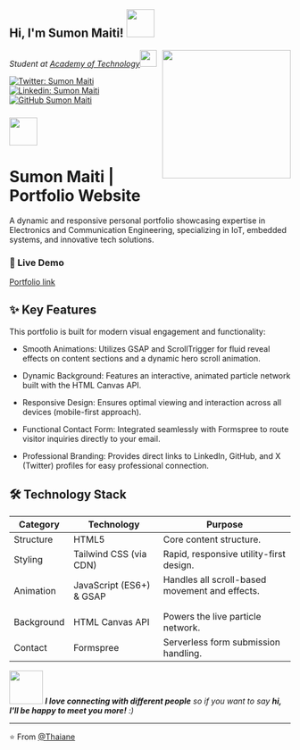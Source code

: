 <h2> Hi, I'm Sumon Maiti! <img src="https://media.giphy.com/media/mGcNjsfWAjY5AEZNw6/giphy.gif" width="50"></h2>
<img align='right' src="https://media.giphy.com/media/ieyl9zmCjO4b4t6qoY/giphy.gif" width="230">
<p><em>Student at <a href="https://aot.edu.in/">Academy of Technology</a><img src="https://media.giphy.com/media/fYSnHlufseco8Fh93Z/giphy.gif" width="30">
</em></p>

[![Twitter: Sumon Maiti](https://img.shields.io/twitter/follow/SumonMaiti?style=social)](https://x.com/Sumon_Maiti)
[![Linkedin: Sumon Maiti](https://img.shields.io/badge/-SumonMaiti-blue?style=flat-square&logo=Linkedin&logoColor=white&link=https://www.linkedin.com/in/thaianebraga/)](https://www.linkedin.com/in/sumon-maiti/)
[![GitHub Sumon Maiti](https://img.shields.io/github/followers/SumonMaiti?label=follow&style=social)](https://github.com/SumonMaiti)


### <img src="https://media.giphy.com/media/VgCDAzcKvsR6OM0uWg/giphy.gif" width="50">



# Sumon Maiti | Portfolio Website
A dynamic and responsive personal portfolio showcasing expertise in Electronics and Communication Engineering, specializing in IoT, embedded systems, and innovative tech solutions.

### 🔗 Live Demo
[Portfolio link](https://sumonmaiti.github.io/sumon-maiti-portfolio/)

## ✨ Key Features
This portfolio is built for modern visual engagement and functionality:

* Smooth Animations: Utilizes GSAP and ScrollTrigger for fluid reveal effects on content sections and a dynamic hero scroll animation.

* Dynamic Background: Features an interactive, animated particle network built with the HTML Canvas API.

* Responsive Design: Ensures optimal viewing and interaction across all devices (mobile-first approach).

* Functional Contact Form: Integrated seamlessly with Formspree to route visitor inquiries directly to your email.

* Professional Branding: Provides direct links to LinkedIn, GitHub, and X (Twitter) profiles for easy professional connection.

## 🛠️ Technology Stack

| Category | Technology | Purpose |
| --- | --- | --- |
| Structure | HTML5 | Core content structure. |
| Styling | Tailwind CSS (via CDN) | Rapid, responsive utility-first design. |
| Animation | JavaScript (ES6+) & GSAP | Handles all scroll-based movement and effects.<br><br> |
| Background | HTML Canvas API | Powers the live particle network. |
| Contact | Formspree | Serverless form submission handling. |

<img src="https://media.giphy.com/media/LnQjpWaON8nhr21vNW/giphy.gif" width="60"> <em><b>I love connecting with different people</b> so if you want to say <b>hi, I'll be happy to meet you more!</b> :)</em>

---

⭐️ From [@Thaiane](https://github.com/SumonMaiti)

     
